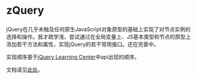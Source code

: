 # zQuery

###
jQuery在几乎未触及任何原生JavaScript对象原型的基础上实现了对节点实例的选择和操作。我才疏学浅，尝试通过在全局变量上、JS基本类型和节点的原型上添加若干方法和属性，实现jQuery的若干常用接口。还在完善中。

实现顺序基于[jQuery Learning Center](http://learn.jquery.com)中api出现的顺序。

文档请见[此处](https://youknowznm.github.io/2016/09/01/zquery-doc.html)。
